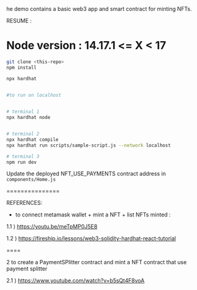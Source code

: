 he demo contains a basic web3 app and smart contract for minting NFTs.


RESUME :

Node version : 14.17.1  <= X < 17
==========
 
```bash
git clone <this-repo>
npm install

npx hardhat
 

#to run on localhost


# terminal 1
npx hardhat node


# terminal 2
npx hardhat compile
npx hardhat run scripts/sample-script.js --network localhost

# terminal 3 
npm run dev
```

Update the deployed NFT_USE_PAYMENTS contract address in `components/Home.js` 


===============

REFERENCES:

- to connect metamask wallet + mint a NFT  + list NFTs minted : 

1.1 ) https://youtu.be/meTpMP0J5E8 

1.2 ) https://fireship.io/lessons/web3-solidity-hardhat-react-tutorial 

====

2 to create a PaymentSPlitter contract and mint a NFT contract that use payment splitter 

2.1 ) https://www.youtube.com/watch?v=b5sQt4F8voA

